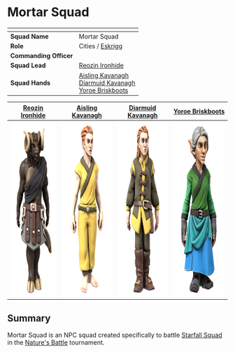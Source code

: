 # Mortar Squad

| []() | |
| --- | --- |
| **Squad Name** | Mortar Squad | squad.2
| **Role** | Cities / [Eskrigg](../../../places/cities/eskrigg.md) |
| **Commanding Officer** | |
| **Squad Lead** | [Reozin Ironhide](../../../characters/reozin-ironhide.md) |
| **Squad Hands** | [Aisling Kavanagh](../../../characters/aisling-kavanagh.md)<br />[Diarmuid Kavanagh](../../../characters/diarmuid-kavanagh.md)<br />[Yoroe Briskboots](../../../characters/yoroe-briskboots.md) |

| [Reozin Ironhide](../../../characters/reozin-ironhide.md) | [Aisling Kavanagh](../../../characters/aisling-kavanagh.md) | [Diarmuid Kavanagh](../../../characters/diarmuid-kavanagh.md) | [Yoroe Briskboots](../../../characters/yoroe-briskboots.md) |
|:---:|:---:|:---:|:---:|
| <img src="https://raw.githubusercontent.com/jesskelsall/astarus-images/main/people/portraits/0d2b35effd2a79a3.png" height="400" /> | <img src="https://raw.githubusercontent.com/jesskelsall/astarus-images/main/people/portraits/9f82606a878e8670.png" height="400" /> | <img src="https://raw.githubusercontent.com/jesskelsall/astarus-images/main/people/portraits/fb8999bb3c66fdba.png" height="400" /> | <img src="https://raw.githubusercontent.com/jesskelsall/astarus-images/main/people/portraits/6eb8c70293226e14.png" height="400" /> |

## Summary

Mortar Squad is an NPC squad created specifically to battle [Starfall Squad](starfall-squad.md) in the [Nature's Battle](../../../storylines/natures-battle.md) tournament.
